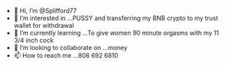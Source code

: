 - 👋 Hi, I’m @Splifford77
- 👀 I’m interested in ...PUSSY and transferring my BNB crypto to my trust wallet for withdrawal 
- 🌱 I’m currently learning ...To give women 90 minute orgasms with my 11 3/4 inch cock
- 💞️ I’m looking to collaborate on ...money
- 📫 How to reach me ...808 692 6810

<!---
Splifford77/Splifford77 is a ✨ special ✨ repository because its `README.md` (this file) appears on your GitHub profile.
You can click the Preview link to take a look at your changes.
--->
